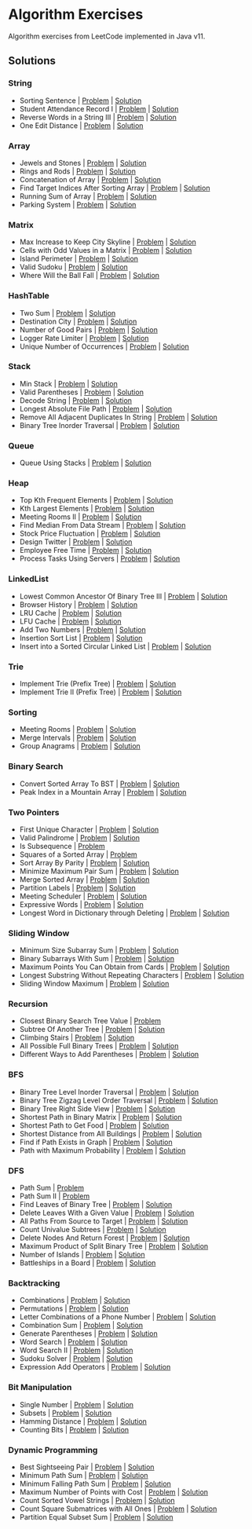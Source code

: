 # Algorithm Exercises
Algorithm exercises from LeetCode implemented in Java v11.

## Solutions

### String
- Sorting Sentence | [Problem](https://leetcode.com/problems/sorting-the-sentence) | [Solution](src/solutions/SortingSentence.java)
- Student Attendance Record I | [Problem](https://leetcode.com/problems/student-attendance-record-i) | [Solution](src/solutions/StudentAttendanceRecord.java)
- Reverse Words in a String III | [Problem](https://leetcode.com/problems/reverse-words-in-a-string-iii) | [Solution](src/solutions/ReverseWordsInStringIII.java)
- One Edit Distance | [Problem](https://leetcode.com/problems/one-edit-distance) | [Solution](src/solutions/OneEditDistance.java)

### Array
- Jewels and Stones | [Problem](https://leetcode.com/problems/jewels-and-stones) | [Solution](src/solutions/JewelsAndStones.java)
- Rings and Rods | [Problem](https://leetcode.com/problems/rings-and-rods) | [Solution](src/solutions/RingsAndRods.java)
- Concatenation of Array | [Problem](https://leetcode.com/problems/concatenation-of-array) | [Solution](src/solutions/ConcatenationOfArray.java)
- Find Target Indices After Sorting Array | [Problem](https://leetcode.com/problems/find-target-indices-after-sorting-array) | [Solution](src/solutions/FindTargetIndices.java)
- Running Sum of Array | [Problem](https://leetcode.com/problems/running-sum-of-1d-array) | [Solution](src/solutions/RunningSumOfArray.java)
- Parking System | [Problem](https://leetcode.com/problems/design-parking-system) | [Solution](src/solutions/ParkingSystem.java)

### Matrix
- Max Increase to Keep City Skyline | [Problem](https://leetcode.com/problems/max-increase-to-keep-city-skyline) | [Solution](src/solutions/MaxIncreaseToKeepCitySkyline.java)
- Cells with Odd Values in a Matrix | [Problem](https://leetcode.com/problems/cells-with-odd-values-in-a-matrix) | [Solution](src/solutions/OddCellsInMatrix.java)
- Island Perimeter | [Problem](https://leetcode.com/problems/island-perimeter) | [Solution](src/solutions/IslandPerimeter.java)
- Valid Sudoku | [Problem](https://leetcode.com/problems/valid-sudoku) | [Solution](src/solutions/ValidSudoku.java)
- Where Will the Ball Fall | [Problem](https://leetcode.com/problems/where-will-the-ball-fall) | [Solution](src/solutions/WhereWillTheBallFall.java)

### HashTable
- Two Sum | [Problem](https://leetcode.com/problems/two-sum) | [Solution](src/solutions/TwoSum.java)
- Destination City | [Problem](https://leetcode.com/problems/destination-city) | [Solution](src/solutions/DestinationCity.java)
- Number of Good Pairs | [Problem](https://leetcode.com/problems/number-of-good-pairs) | [Solution](src/solutions/NumberOfGoodPairs.java)
- Logger Rate Limiter | [Problem](https://leetcode.com/problems/logger-rate-limiter) | [Solution](src/solutions/Logger.java)
- Unique Number of Occurrences | [Problem](https://leetcode.com/problems/unique-number-of-occurrences) | [Solution](src/solutions/UniqueNumberOfOccurrences.java)

### Stack
- Min Stack | [Problem](https://leetcode.com/problems/min-stack) | [Solution](src/solutions/MinStack.java)
- Valid Parentheses | [Problem](https://leetcode.com/problems/valid-parentheses) | [Solution](src/solutions/ValidParentheses.java)
- Decode String | [Problem](https://leetcode.com/problems/decode-string) | [Solution](src/solutions/DecodeString.java)
- Longest Absolute File Path | [Problem](https://leetcode.com/problems/longest-absolute-file-path) | [Solution](src/solutions/LongestAbsoluteFilePath.java)
- Remove All Adjacent Duplicates In String | [Problem](https://leetcode.com/problems/remove-all-adjacent-duplicates-in-string) | [Solution](src/solutions/RemoveDuplicatesInString.java)
- Binary Tree Inorder Traversal | [Problem](https://leetcode.com/problems/binary-tree-inorder-traversal) | [Solution](src/solutions/BinaryTreeInorderTraversal.java)

### Queue
- Queue Using Stacks | [Problem](https://leetcode.com/problems/implement-queue-using-stacks) | [Solution](src/solutions/QueueUsingStacks.java)

### Heap
- Top Kth Frequent Elements | [Problem](https://leetcode.com/problems/top-k-frequent-elements) | [Solution](src/solutions/TopKthFrequentElements.java)
- Kth Largest Elements | [Problem](https://leetcode.com/problems/kth-largest-element-in-an-array) | [Solution](src/solutions/KthLargestElement.java)
- Meeting Rooms II | [Problem](https://leetcode.com/problems/meeting-rooms-ii) | [Solution](src/solutions/MeetingRoomsII.java)
- Find Median From Data Stream | [Problem](https://leetcode.com/problems/find-median-from-data-stream) | [Solution](src/solutions/FindMedianFromDataStream.java)
- Stock Price Fluctuation | [Problem](https://leetcode.com/problems/stock-price-fluctuation) | [Solution](src/solutions/StockPrice.java)
- Design Twitter | [Problem](https://leetcode.com/problems/design-twitter) | [Solution](src/solutions/Twitter.java)
- Employee Free Time | [Problem](https://leetcode.com/problems/employee-free-time) | [Solution](src/solutions/EmployeeFreeTime.java)
- Process Tasks Using Servers | [Problem](https://leetcode.com/problems/process-tasks-using-servers) | [Solution](src/solutions/ProcessTasksUsingServers.java)

### LinkedList
- Lowest Common Ancestor Of Binary Tree III | [Problem](https://leetcode.com/problems/lowest-common-ancestor-of-a-binary-tree-iii) | [Solution](src/solutions/LowestCommonAncestorOfBinaryTreeIII.java)
- Browser History | [Problem](https://leetcode.com/problems/design-browser-history) | [Solution](src/solutions/BrowserHistory.java)
- LRU Cache | [Problem](https://leetcode.com/problems/lru-cache) | [Solution](src/solutions/LRUCache.java)
- LFU Cache | [Problem](https://leetcode.com/problems/lfu-cache) | [Solution](src/solutions/LFUCache.java)
- Add Two Numbers | [Problem](https://leetcode.com/problems/add-two-numbers) | [Solution](src/solutions/AddTwoNumbers.java)
- Insertion Sort List | [Problem](https://leetcode.com/problems/insertion-sort-list) | [Solution](src/solutions/InsertionSortList.java)
- Insert into a Sorted Circular Linked List | [Problem](https://leetcode.com/problems/insert-into-a-sorted-circular-linked-list) | [Solution](src/solutions/InsertIntoSortedCircularLinkedList.java)

### Trie
- Implement Trie (Prefix Tree) | [Problem](https://leetcode.com/problems/implement-trie-prefix-tree) | [Solution](src/solutions/Trie.java)
- Implement Trie II (Prefix Tree) | [Problem](https://leetcode.com/problems/implement-trie-ii-prefix-tree) | [Solution](src/solutions/TrieII.java)

### Sorting
- Meeting Rooms | [Problem](https://leetcode.com/problems/meeting-rooms) | [Solution](src/solutions/MeetingRooms.java)
- Merge Intervals | [Problem](https://leetcode.com/problems/merge-intervals) | [Solution](src/solutions/MergeIntervals.java)
- Group Anagrams | [Problem](https://leetcode.com/problems/group-anagrams) | [Solution](src/solutions/GroupAnagrams.java)

### Binary Search
- Convert Sorted Array To BST | [Problem](https://leetcode.com/problems/convert-sorted-array-to-binary-search-tree) | [Solution](src/solutions/ConvertSortedArrayToBST.java)
- Peak Index in a Mountain Array | [Problem](https://leetcode.com/problems/peak-index-in-a-mountain-array) | [Solution](src/solutions/PeakIndexInMountainArray.java)

### Two Pointers
- First Unique Character | [Problem](https://leetcode.com/problems/first-unique-character-in-a-string) | [Solution](src/solutions/FirstUniqueCharacter.java)
- Valid Palindrome | [Problem](https://leetcode.com/problems/valid-palindrome) | [Solution](src/solutions/ValidPalindrome.java)
- Is Subsequence | [Problem](https://leetcode.com/problems/is-subsequence)
- Squares of a Sorted Array | [Problem](https://leetcode.com/problems/squares-of-a-sorted-array)
- Sort Array By Parity | [Problem](https://leetcode.com/problems/sort-array-by-parity) | [Solution](src/solutions/SortArrayByParity.java)
- Minimize Maximum Pair Sum | [Problem](https://leetcode.com/problems/minimize-maximum-pair-sum-in-array) | [Solution](src/solutions/MinimizeMaximumPairSum.java)
- Merge Sorted Array | [Problem](https://leetcode.com/problems/merge-sorted-array) | [Solution](src/solutions/MergeSortedArray.java)
- Partition Labels | [Problem](https://leetcode.com/problems/partition-labels) | [Solution](src/solutions/PartitionLabels.java)
- Meeting Scheduler | [Problem](https://leetcode.com/problems/meeting-scheduler) | [Solution](src/solutions/MeetingScheduler.java)
- Expressive Words | [Problem](https://leetcode.com/problems/expressive-words) | [Solution](src/solutions/ExpressiveWords.java)
- Longest Word in Dictionary through Deleting | [Problem](https://leetcode.com/problems/longest-word-in-dictionary-through-deleting) | [Solution](src/solutions/LongestWordInDictionaryThroughDeleting.java)

### Sliding Window
- Minimum Size Subarray Sum | [Problem](https://leetcode.com/problems/minimum-size-subarray-sum) | [Solution](src/solutions/MinimumSizeSubarraySum.java)
- Binary Subarrays With Sum | [Problem](https://leetcode.com/problems/binary-subarrays-with-sum) | [Solution](src/solutions/BinarySubarraysWithSum.java)
- Maximum Points You Can Obtain from Cards | [Problem](https://leetcode.com/problems/maximum-points-you-can-obtain-from-cards) | [Solution](src/solutions/MaximumPointsFromCards.java)
- Longest Substring Without Repeating Characters | [Problem](https://leetcode.com/problems/longest-substring-without-repeating-characters) | [Solution](src/solutions/LongestSubstringWithoutRepeatingCharacters.java)
- Sliding Window Maximum | [Problem](https://leetcode.com/problems/sliding-window-maximum) | [Solution](src/solutions/SlidingWindowMaximum.java)

### Recursion
- Closest Binary Search Tree Value | [Problem](https://leetcode.com/problems/closest-binary-search-tree-value)
- Subtree Of Another Tree | [Problem](https://leetcode.com/problems/subtree-of-another-tree) | [Solution](src/solutions/SubtreeOfAnotherTree.java)
- Climbing Stairs | [Problem](https://leetcode.com/problems/climbing-stairs) | [Solution](src/solutions/ClimbingStairs.java)
- All Possible Full Binary Trees | [Problem](https://leetcode.com/problems/all-possible-full-binary-trees) | [Solution](src/solutions/AllPossibleFullBinaryTrees.java)
- Different Ways to Add Parentheses | [Problem](https://leetcode.com/problems/different-ways-to-add-parentheses) | [Solution](src/solutions/DifferentWaysToAddParentheses.java)

### BFS
- Binary Tree Level Inorder Traversal | [Problem](https://leetcode.com/problems/binary-tree-level-order-traversal) | [Solution](src/solutions/BinaryTreeLevelOrderTraversal.java)
- Binary Tree Zigzag Level Order Traversal | [Problem](https://leetcode.com/problems/binary-tree-zigzag-level-order-traversal) | [Solution](src/solutions/BinaryTreeZigzagLevelOrderTraversal.java)
- Binary Tree Right Side View | [Problem](https://leetcode.com/problems/binary-tree-right-side-view) | [Solution](src/solutions/BinaryTreeRightSideView.java)
- Shortest Path in Binary Matrix | [Problem](https://leetcode.com/problems/shortest-path-in-binary-matrix) | [Solution](src/solutions/ShortestPathInBinaryMatrix.java)
- Shortest Path to Get Food | [Problem](https://leetcode.com/problems/shortest-path-to-get-food) | [Solution](src/solutions/ShortestPathToGetFood.java)
- Shortest Distance from All Buildings | [Problem](https://leetcode.com/problems/shortest-distance-from-all-buildings) | [Solution](src/solutions/ShortestDistanceFromAllBuildings.java)
- Find if Path Exists in Graph | [Problem](https://leetcode.com/problems/find-if-path-exists-in-graph) | [Solution](src/solutions/FindIfPathExistsInGraph.java)
- Path with Maximum Probability | [Problem](https://leetcode.com/problems/path-with-maximum-probability) | [Solution](src/solutions/PathWithMaximumProbability.java)

### DFS
- Path Sum | [Problem](https://leetcode.com/problems/path-sum)
- Path Sum II | [Problem](https://leetcode.com/problems/path-sum-ii)
- Find Leaves of Binary Tree | [Problem](https://leetcode.com/problems/find-leaves-of-binary-tree) | [Solution](src/solutions/FindLeavesOfBinaryTree.java)
- Delete Leaves With a Given Value | [Problem](https://leetcode.com/problems/delete-leaves-with-a-given-value) | [Solution](src/solutions/DeleteLeavesWithGivenValue.java)
- All Paths From Source to Target | [Problem](https://leetcode.com/problems/all-paths-from-source-to-target) | [Solution](src/solutions/AllPathsFromSourceToTarget.java)
- Count Univalue Subtrees | [Problem](https://leetcode.com/problems/count-univalue-subtrees) | [Solution](src/solutions/CountUnivalueSubtrees.java)
- Delete Nodes And Return Forest | [Problem](https://leetcode.com/problems/delete-nodes-and-return-forest) | [Solution](src/solutions/DeleteNodesAndReturnForest.java)
- Maximum Product of Split Binary Tree | [Problem](https://leetcode.com/problems/maximum-product-of-splitted-binary-tree) | [Solution](src/solutions/MaximumProductOfSplitBinaryTree.java)
- Number of Islands | [Problem](https://leetcode.com/problems/number-of-islands) | [Solution](src/solutions/NumberOfIslands.java)
- Battleships in a Board | [Problem](https://leetcode.com/problems/battleships-in-a-board) | [Solution](src/solutions/BattleshipsInBoard.java)

### Backtracking
- Combinations | [Problem](https://leetcode.com/problems/combinations) | [Solution](src/solutions/Combinations.java)
- Permutations | [Problem](https://leetcode.com/problems/permutations) | [Solution](src/solutions/Permutations.java)
- Letter Combinations of a Phone Number | [Problem](https://leetcode.com/problems/letter-combinations-of-a-phone-number) | [Solution](src/solutions/LetterCombinationsOfPhoneNumber.java)
- Combination Sum | [Problem](https://leetcode.com/problems/combination-sum) | [Solution](src/solutions/CombinationSum.java)
- Generate Parentheses | [Problem](https://leetcode.com/problems/generate-parentheses) | [Solution](src/solutions/GenerateParentheses.java)
- Word Search | [Problem](https://leetcode.com/problems/word-search) | [Solution](src/solutions/WordSearch.java)
- Word Search II | [Problem](https://leetcode.com/problems/word-search-ii) | [Solution](src/solutions/WordSearchII.java)
- Sudoku Solver | [Problem](https://leetcode.com/problems/sudoku-solver) | [Solution](src/solutions/SudokuSolver.java)
- Expression Add Operators | [Problem](https://leetcode.com/problems/expression-add-operators) | [Solution](src/solutions/ExpressionAddOperators.java)

### Bit Manipulation
- Single Number | [Problem](https://leetcode.com/problems/single-number) | [Solution](src/solutions/SingleNumber.java)
- Subsets | [Problem](https://leetcode.com/problems/subsets) | [Solution](src/solutions/Subsets.java)
- Hamming Distance | [Problem](https://leetcode.com/problems/hamming-distance) | [Solution](src/solutions/HammingDistance.java)
- Counting Bits | [Problem](https://leetcode.com/problems/counting-bits) | [Solution](src/solutions/CountingBits.java)

### Dynamic Programming
- Best Sightseeing Pair | [Problem](https://leetcode.com/problems/best-sightseeing-pair) | [Solution](src/solutions/BestSightseeingPair.java)
- Minimum Path Sum | [Problem](https://leetcode.com/problems/minimum-path-sum) | [Solution](src/solutions/MinimumPathSum.java)
- Minimum Falling Path Sum | [Problem](https://leetcode.com/problems/minimum-falling-path-sum) | [Solution](src/solutions/MinimumFallingPathSum.java)
- Maximum Number of Points with Cost | [Problem](https://leetcode.com/problems/maximum-number-of-points-with-cost) | [Solution](src/solutions/MaximumNumberOfPointsWithCost.java)
- Count Sorted Vowel Strings | [Problem](https://leetcode.com/problems/count-sorted-vowel-strings) | [Solution](src/solutions/CountSortedVowelStrings.java)
- Count Square Submatrices with All Ones | [Problem](https://leetcode.com/problems/count-square-submatrices-with-all-ones) | [Solution](src/solutions/CountSquareSubmatrices.java)
- Partition Equal Subset Sum | [Problem](https://leetcode.com/problems/partition-equal-subset-sum) | [Solution](src/solutions/PartitionEqualSubsetSum.java)